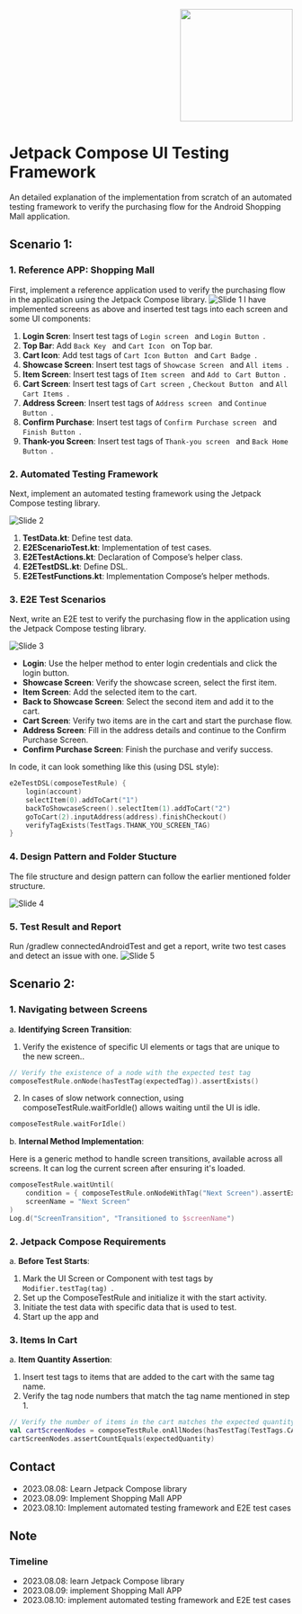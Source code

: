 <p align="right">
  <img src="https://developer.android.com/images/jetpack/compose-logo.svg" width="200" />
</p>

# Jetpack Compose UI Testing Framework

An detailed explanation of the implementation from scratch of an automated testing framework to verify the purchasing flow for the Android Shopping Mall application.

## Scenario 1:

### 1. Reference APP: Shopping Mall
First, implement a reference application used to verify the purchasing flow in the application using the Jetpack Compose library.
![Slide 1](Screenshot/Automation/Slide1.JPG)
I have implemented screens as above and inserted test tags into each screen and some UI components:

1. **Login Scren**: Insert test tags of   `Login screen ` and  `Login Button `.
2. **Top Bar**: Add  `Back Key ` and  `Cart Icon ` on Top bar.
3. **Cart Icon**: Add test tags of   `Cart Icon Button ` and  `Cart Badge `.
4. **Showcase Screen**: Insert test tags of   `Showcase Screen ` and  `All items `. 
5. **Item Screen**: Insert test tags of   `Item screen ` and  `Add to Cart Button `.
6. **Cart Screen**: Insert test tags of   `Cart screen `,  `Checkout Button ` and  `All Cart Items `.
7. **Address Screen**: Insert test tags of  `Address screen ` and  `Continue Button `.
8. **Confirm Purchase**: Insert test tags of  `Confirm Purchase screen ` and  `Finish Button `.
9. **Thank-you Screen**: Insert test tags of  `Thank-you screen ` and  `Back Home Button `.

### 2. Automated Testing Framework
Next, implement an automated testing framework using the Jetpack Compose testing library.

![Slide 2](Screenshot/Automation/Slide2.JPG)

1. **TestData.kt**: Define test data.
2. **E2EScenarioTest.kt**: Implementation of test cases.
3. **E2ETestActions.kt**: Declaration of Compose’s helper class.
4. **E2ETestDSL.kt**: Define DSL.
5. **E2ETestFunctions.kt**: Implementation Compose’s helper methods.

### 3.  E2E Test Scenarios
Next, write an E2E test to verify the purchasing flow in the application using the Jetpack Compose testing library.

![Slide 3](Screenshot/Automation/Slide3.JPG)

- **Login**: Use the helper method to enter login credentials and click the login button.
- **Showcase Screen**: Verify the showcase screen, select the first item.
- **Item Screen**: Add the selected item to the cart.
- **Back to Showcase Screen**: Select the second item and add it to the cart.
- **Cart Screen**: Verify two items are in the cart and start the purchase flow.
- **Address Screen**: Fill in the address details and continue to the Confirm Purchase Screen.
- **Confirm Purchase Screen**: Finish the purchase and verify success.

In code, it can look something like this (using DSL style):

```kotlin
e2eTestDSL(composeTestRule) {
    login(account)
    selectItem(0).addToCart("1")
    backToShowcaseScreen().selectItem(1).addToCart("2")
    goToCart(2).inputAddress(address).finishCheckout()
    verifyTagExists(TestTags.THANK_YOU_SCREEN_TAG)
}
```
### 4.  Design Pattern and Folder Stucture
The file structure and design pattern can follow the earlier mentioned folder structure.

![Slide 4](Screenshot/Automation/Slide4.JPG)

### 5.  Test Result and Report
Run /gradlew connectedAndroidTest and get a report, write two test cases and detect an issue with one.
![Slide 5](Screenshot/Automation/Slide5.JPG)

## Scenario 2: 

### 1. Navigating between Screens
  a. **Identifying Screen Transition**:

1. Verify the existence of specific UI elements or tags that are unique to the new screen..
```kotlin
// Verify the existence of a node with the expected test tag
composeTestRule.onNode(hasTestTag(expectedTag)).assertExists()
```
2. In cases of slow network connection, using composeTestRule.waitForIdle() allows waiting until the UI is idle.
```kotlin
composeTestRule.waitForIdle()
```
 
  b. **Internal Method Implementation**:

Here is a generic method to handle screen transitions, available across all screens. It can log the current screen after ensuring it's loaded.
```kotlin
composeTestRule.waitUntil(
    condition = { composeTestRule.onNodeWithTag("Next Screen").assertExists() },
    screenName = "Next Screen"
)
Log.d("ScreenTransition", "Transitioned to $screenName")
```

### 2. Jetpack Compose Requirements
  a. **Before Test Starts**:
1. Mark the UI Screen or Component with test tags by `Modifier.testTag(tag) `.
2. Set up the ComposeTestRule and initialize it with the start activity.
3. Initiate the test data with specific data that is used to test.
4. Start up the app and 

    
### 3. Items In Cart
  a. **Item Quantity Assertion**:
1. Insert test tags to items that are added to the cart with the same tag name.
2. Verify the tag node numbers that match the tag name mentioned in step 1.
```kotlin
// Verify the number of items in the cart matches the expected quantity
val cartScreenNodes = composeTestRule.onAllNodes(hasTestTag(TestTags.CART_SCREEN_ITEM_TAG))
cartScreenNodes.assertCountEquals(expectedQuantity)
```

## Contact

- 2023.08.08: Learn Jetpack Compose library
- 2023.08.09: Implement Shopping Mall APP
- 2023.08.10: Implement automated testing framework and E2E test cases

## Note
### Timeline
- 2023.08.08: learn Jetpack Compose library
- 2023.08.09: implement Shopping Mall APP
- 2023.08.10: implement automated testing framework and E2E test cases
